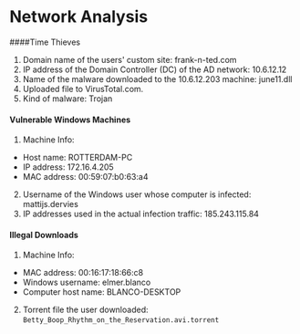 # Network Analysis
####Time Thieves
1. Domain name of the users' custom site: frank-n-ted.com
2. IP address of the Domain Controller (DC) of the AD network: 10.6.12.12
3. Name of the malware downloaded to the 10.6.12.203 machine: june11.dll
4. Uploaded file to VirusTotal.com.
5. Kind of malware: Trojan

#### Vulnerable Windows Machines
1. Machine Info:
  - Host name: ROTTERDAM-PC
  - IP address: 172.16.4.205
  - MAC address: 00:59:07:b0:63:a4
2. Username of the Windows user whose computer is infected: mattijs.dervies
3. IP addresses used in the actual infection traffic: 185.243.115.84
 
#### Illegal Downloads

1. Machine Info:
  - MAC address: 00:16:17:18:66:c8
  - Windows username: elmer.blanco
  - Computer host name: BLANCO-DESKTOP
2. Torrent file the user downloaded: `Betty_Boop_Rhythm_on_the_Reservation.avi.torrent`